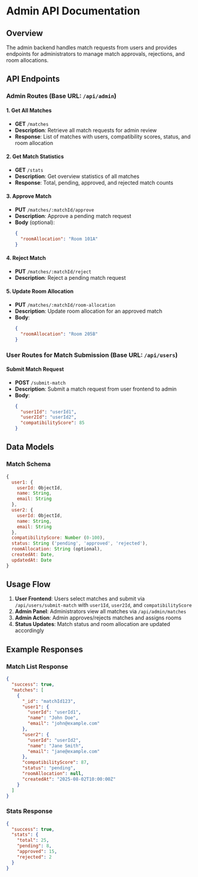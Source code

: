 # Admin API Documentation

## Overview
The admin backend handles match requests from users and provides endpoints for administrators to manage match approvals, rejections, and room allocations.

## API Endpoints

### Admin Routes (Base URL: `/api/admin`)

#### 1. Get All Matches
- **GET** `/matches`
- **Description**: Retrieve all match requests for admin review
- **Response**: List of matches with users, compatibility scores, status, and room allocation

#### 2. Get Match Statistics
- **GET** `/stats`
- **Description**: Get overview statistics of all matches
- **Response**: Total, pending, approved, and rejected match counts

#### 3. Approve Match
- **PUT** `/matches/:matchId/approve`
- **Description**: Approve a pending match request
- **Body** (optional):
  ```json
  {
    "roomAllocation": "Room 101A"
  }
  ```

#### 4. Reject Match
- **PUT** `/matches/:matchId/reject`
- **Description**: Reject a pending match request

#### 5. Update Room Allocation
- **PUT** `/matches/:matchId/room-allocation`
- **Description**: Update room allocation for an approved match
- **Body**:
  ```json
  {
    "roomAllocation": "Room 205B"
  }
  ```

### User Routes for Match Submission (Base URL: `/api/users`)

#### Submit Match Request
- **POST** `/submit-match`
- **Description**: Submit a match request from user frontend to admin
- **Body**:
  ```json
  {
    "user1Id": "userId1",
    "user2Id": "userId2", 
    "compatibilityScore": 85
  }
  ```

## Data Models

### Match Schema
```javascript
{
  user1: {
    userId: ObjectId,
    name: String,
    email: String
  },
  user2: {
    userId: ObjectId,
    name: String,
    email: String
  },
  compatibilityScore: Number (0-100),
  status: String ('pending', 'approved', 'rejected'),
  roomAllocation: String (optional),
  createdAt: Date,
  updatedAt: Date
}
```

## Usage Flow

1. **User Frontend**: Users select matches and submit via `/api/users/submit-match` with `user1Id`, `user2Id`, and `compatibilityScore`
2. **Admin Panel**: Administrators view all matches via `/api/admin/matches`
3. **Admin Action**: Admin approves/rejects matches and assigns rooms
4. **Status Updates**: Match status and room allocation are updated accordingly

## Example Responses

### Match List Response
```json
{
  "success": true,
  "matches": [
    {
      "_id": "matchId123",
      "user1": {
        "userId": "userId1",
        "name": "John Doe",
        "email": "john@example.com"
      },
      "user2": {
        "userId": "userId2", 
        "name": "Jane Smith",
        "email": "jane@example.com"
      },
      "compatibilityScore": 87,
      "status": "pending",
      "roomAllocation": null,
      "createdAt": "2025-08-02T10:00:00Z"
    }
  ]
}
```

### Stats Response
```json
{
  "success": true,
  "stats": {
    "total": 25,
    "pending": 8,
    "approved": 15,
    "rejected": 2
  }
}
```
